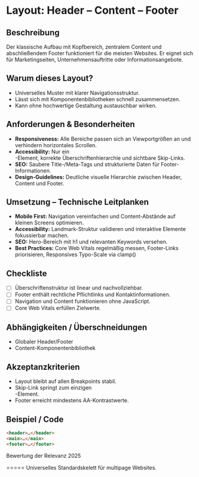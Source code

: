 # Layout: Header – Content – Footer

## Beschreibung
Der klassische Aufbau mit Kopfbereich, zentralem Content und abschließendem Footer funktioniert für die meisten Websites. Er eignet sich für Marketingseiten, Unternehmensauftritte oder Informationsangebote.

## Warum dieses Layout?
- Universelles Muster mit klarer Navigationsstruktur.
- Lässt sich mit Komponentenbibliotheken schnell zusammensetzen.
- Kann ohne hochwertige Gestaltung austauschbar wirken.

## Anforderungen & Besonderheiten
- **Responsiveness:** Alle Bereiche passen sich an Viewportgrößen an und verhindern horizontales Scrollen.
- **Accessibility:** Nur ein <main>-Element, korrekte Überschriftenhierarchie und sichtbare Skip-Links.
- **SEO:** Saubere Title-/Meta-Tags und strukturierte Daten für Footer-Informationen.
- **Design-Guidelines:** Deutliche visuelle Hierarchie zwischen Header, Content und Footer.

## Umsetzung – Technische Leitplanken
- **Mobile First:** Navigation vereinfachen und Content-Abstände auf kleinen Screens optimieren.
- **Accessibility:** Landmark-Struktur validieren und interaktive Elemente fokussierbar machen.
- **SEO:** Hero-Bereich mit h1 und relevanten Keywords versehen.
- **Best Practices:** Core Web Vitals regelmäßig messen, Footer-Links priorisieren, Responsives Typo-Scale via clamp()

## Checkliste
- [ ] Überschriftenstruktur ist linear und nachvollziehbar.
- [ ] Footer enthält rechtliche Pflichtlinks und Kontaktinformationen.
- [ ] Navigation und Content funktionieren ohne JavaScript.
- [ ] Core Web Vitals erfüllen Zielwerte.

## Abhängigkeiten / Überschneidungen
- Globaler Header/Footer
- Content-Komponentenbibliothek

## Akzeptanzkriterien
- Layout bleibt auf allen Breakpoints stabil.
- Skip-Link springt zum einzigen <main>-Element.
- Footer erreicht mindestens AA-Kontrastwerte.

## Beispiel / Code
```html
<header>…</header>
<main>…</main>
<footer>…</footer>
```

Bewertung der Relevanz 2025

⭐⭐⭐⭐⭐ Universelles Standardskelett für multipage Websites.
